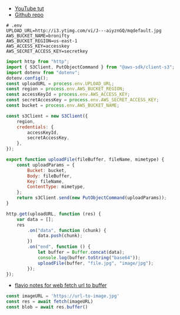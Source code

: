 - [YouTube tut](https://www.youtube.com/watch?v=DtuL1ALeD2c)
- [Github repo](https://github.com/bronifty/uploadBufferToS3-js-node)

```shell
# .env
UPLOAD_URL=http://i3.ytimg.com/vi/J---aiyznGQ/mqdefault.jpg
AWS_BUCKET_NAME=bronifty
AWS_BUCKET_REGION=us-east-1
AWS_ACCESS_KEY=accesskey
AWS_SECRET_ACCESS_KEY=secretkey
```

```js
import http from "http";
import { S3Client, PutObjectCommand } from "@aws-sdk/client-s3";
import dotenv from "dotenv";
dotenv.config();
const uploadURL = process.env.UPLOAD_URL;
const region = process.env.AWS_BUCKET_REGION;
const accessKeyId = process.env.AWS_ACCESS_KEY;
const secretAccessKey = process.env.AWS_SECRET_ACCESS_KEY;
const bucket = process.env.AWS_BUCKET_NAME;

const s3Client = new S3Client({
	region,
	credentials: {
		accessKeyId,
		secretAccessKey,
	},
});

export function uploadFile(fileBuffer, fileName, mimetype) {
	const uploadParams = {
		Bucket: bucket,
		Body: fileBuffer,
		Key: fileName,
		ContentType: mimetype,
	};
	return s3Client.send(new PutObjectCommand(uploadParams));
}

http.get(uploadURL, function (res) {
	var data = [];
	res
		.on("data", function (chunk) {
			data.push(chunk);
		})
		.on("end", function () {
			let buffer = Buffer.concat(data);
			console.log(buffer.toString("base64"));
			uploadFile(buffer, "file.jpg", "image/jpg");
		});
});
```



- [flavio notes for web fetch url to buffer](https://flaviocopes.com/node-aws-s3-upload-image/)
```js
const imageURL = 'https://url-to-image.jpg'
const res = await fetch(imageURL)
const blob = await res.buffer()
```

